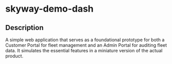 # skyway-demo-dash

## Description

A simple web application that serves as a foundational prototype for both a Customer Portal for fleet management and an Admin Portal for auditing fleet data. It simulates the essential features in a miniature version of the actual product.
